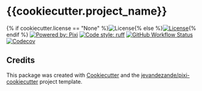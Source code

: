# {{cookiecutter.project_name}}

{% if cookiecutter.license == "None" %}![License](https://img.shields.io/badge/license-None-black){% else %}[![License](https://img.shields.io/github/license/{{cookiecutter.github_username}}/{{cookiecutter.package_name}})]({{cookiecutter.project_url}}/blob/master/LICENSE){% endif %}
[![Powered by: Pixi](https://img.shields.io/badge/Powered_by-Pixi-facc15)](https://pixi.sh)
[![Code style: ruff](https://img.shields.io/badge/code%20style-ruff-000000.svg)](https://github.com/astral-sh/ruff)
[![GitHub Workflow Status](https://img.shields.io/github/actions/workflow/status/{{cookiecutter.github_username}}/{{cookiecutter.package_name}}/test.yml?branch=master&logo=github-actions)]({{cookiecutter.project_url}}/actions/)
[![Codecov](https://img.shields.io/codecov/c/github/{{cookiecutter.github_username}}/{{cookiecutter.package_name}})](https://codecov.io/gh/{{cookiecutter.github_username}}/{{cookiecutter.package_name}})


## Credits
This package was created with [Cookiecutter](https://github.com/audreyr/cookiecutter) and the [jevandezande/pixi-cookiecutter](https://github.com/jevandezande/pixi-cookiecutter) project template.
